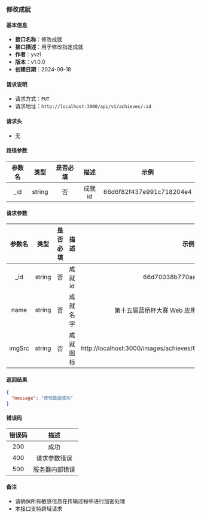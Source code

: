 ### 修改成就

#### 基本信息

- **接口名称**：修改成就
- **接口描述**：用于修改指定成就
- **作者**：yvzl
- **版本**：v1.0.0
- **创建日期**：2024-09-18

#### 请求说明

- 请求方式：`PUT`
- 请求地址：`http://localhost:3000/api/v1/achieves/:id`

#### 请求头

- 无

#### 路径参数

| 参数名 | 类型 | 是否必填 | 描述 | 示例 |
| :----: | :----: | :----: | :----: | :----: |
| _id | string | 否 | 成就id | 66d6f82f437e991c718204e4 |

#### 请求参数

| 参数名 | 类型 | 是否必填 | 描述 | 示例 |
| :----: | :----: | :----: | :----: | :----: |
| _id | string | 否 | 成就id | 66d70038b770aa94e336e9e0 |
| name | string | 否 | 成就名字 | 第十五届蓝桥杯大赛 Web 应用开发组全国总决赛二等奖 |
| imgSrc | string | 否 | 成就图标 | http://localhost:3000/images/achieves/66d70038b770aa94e336e9e0.png |

#### 返回结果

```json
{
  "message": "修改数据成功"
}
```

#### 错误码

| 错误码 | 描述 |
| :----: | :----: |
| 200 | 成功 |
| 400 | 请求参数错误 |
| 500 | 服务器内部错误 |

#### 备注
- 请确保所有敏感信息在传输过程中进行加密处理
- 本接口支持跨域请求